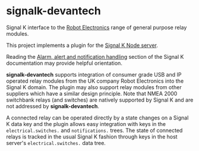 # signalk-devantech

Signal K interface to the
[Robot Electronics](https://www.robot-electronics.co.uk)
range of general purpose relay modules.

This project implements a plugin for the
[Signal K Node server](https://github.com/SignalK/signalk-server-node).

Reading the
[Alarm, alert and notification handling](http://signalk.org/specification/1.0.0/doc/notifications.html)
section of the Signal K documentation may provide helpful orientation.

__signalk-devantech__ supports integration of consumer grade USB and IP operated
relay modules from the UK company Robot Electronics into the Signal K domain.
The plugin may also support relay modules from other suppliers which have
a similar design principle.
Note that NMEA 2000 switchbank relays (and switches) are natively supported by
Signal K and are not addressed by __signalk-devantech__.

A connected relay can be operated directly by a state changes on a Signal K
data key and the plugin allows easy integration with keys in the
```electrical.switches.``` and ```notifications.``` trees.
The state of connected relays is tracked in the usual Signal K fashion through
keys in the host server's ```electrical.switches.``` data tree.


